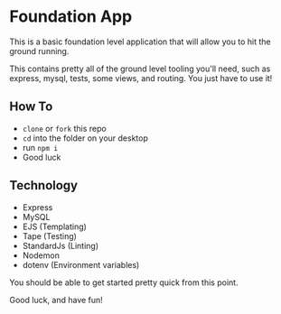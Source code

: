 # Foundation App

This is a basic foundation level application that will allow you to hit the ground running.

This contains pretty all of the ground level tooling you'll need, such as express, mysql, tests, some views, and routing. You just have to use it!

## How To

- `clone` or `fork` this repo
- `cd` into the folder on your desktop
- run `npm i`
- Good luck

## Technology

- Express
- MySQL
- EJS (Templating)
- Tape (Testing)
- StandardJs (Linting)
- Nodemon
- dotenv (Environment variables)

You should be able to get started pretty quick from this point.

Good luck, and have fun!
